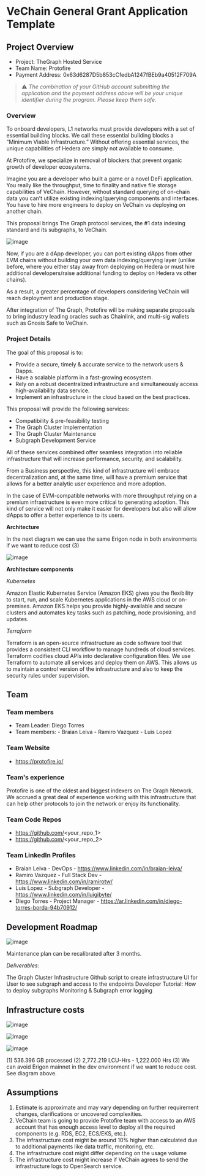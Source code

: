 # VeChain General Grant Application Template

## Project Overview 

- Project: TheGraph Hosted Service
- Team Name: Protofire
- Payment Address: 0x63d6287D5b853cCfedbA1247fBEb9a40512F709A

> ⚠️ *The combination of your GitHub account submitting the application and the payment address above will be your unique identifier during the program. Please keep them safe.*

### Overview

To onboard developers, L1 networks must provide developers with a set of essential building blocks. We call these essential building blocks a “Minimum Viable Infrastructure.” Without offering essential services, the unique capabilities of Hedera are simply not available to consume. 

At Protofire, we specialize in removal of blockers that prevent organic growth of developer ecosystems. 

Imagine you are a developer who built a game or a novel DeFi application. You really like the throughput, time to finality and native file storage capabilities of VeChain. However, without standard querying of on-chain data you can’t utilize existing indexing/querying components and interfaces. You have to hire more engineers to deploy on VeChain vs deploying on another chain. 

This proposal brings The Graph protocol services, the #1 data indexing standard and its subgraphs, to VeChain. 

![image](https://user-images.githubusercontent.com/76965543/213206294-d9699fea-b758-4b15-987d-6c17221e8155.png)

Now, if you are a dApp developer, you can port existing dApps from other EVM chains without building your own data indexing/querying layer (unlike before, where you either stay away from deploying on Hedera or must hire additional developers/raise additional funding to deploy on Hedera vs other chains). 

As a result, a greater percentage of developers considering VeChain will reach deployment and production stage. 

After integration of The Graph, Protofire will be making separate proposals to bring industry leading oracles such as Chainlink, and multi-sig wallets such as Gnosis Safe to VeChain. 


### Project Details

The goal of this proposal is to:
- Provide a secure, timely & accurate service to the network users & Dapps.
- Have a scalable platform in a fast-growing ecosystem.
- Rely on a robust decentralized infrastructure and simultaneously access high-availability data service.
- Implement an infrastructure in the cloud based on the best practices. 

This proposal will provide the following services:
- Compatibility & pre-feasibility testing
- The Graph Cluster Implementation
- The Graph Cluster Maintenance
- Subgraph Development Service 

All of these services combined offer seamless integration into reliable infrastructure that will increase performance, security, and scalability.

From a Business perspective, this kind of infrastructure will embrace decentralization and, at the same time, will have a premium service that allows for a better analytic user experience and more adoption.

In the case of EVM-compatible networks with more throughput relying on a premium infrastructure is even more critical to generating adoption. This kind of service will not only make it easier for developers but also will allow dApps to offer a better experience to its users.

**Architecture**

In the next diagram we can use the same Erigon node in both environments if we want to reduce cost (3)

![image](https://user-images.githubusercontent.com/76965543/213208368-b1a06e24-d448-4f55-aafe-fd33d8b63e23.png)

**Architecture components** 

*Kubernetes*

Amazon Elastic Kubernetes Service (Amazon EKS) gives you the flexibility to start, run, and scale Kubernetes applications in the AWS cloud or on-premises. Amazon EKS helps you provide highly-available and secure clusters and automates key tasks such as patching, node provisioning, and updates.

*Terraform*

Terraform is an open-source infrastructure as code software tool that provides a consistent CLI workflow to manage hundreds of cloud services. Terraform codifies cloud APIs into declarative configuration files.
We use Terraform to automate all services and deploy them on AWS. This allows us to maintain a control version of the infrastructure and also to keep the security rules under supervision.


## Team 

### Team members

- Team Leader: Diego Torres
- Team members: - Braian Leiva
                - Ramiro Vazquez 
                - Luis Lopez 


### Team Website

- https://protofire.io/

### Team's experience

Protofire is one of the oldest and biggest indexers on The Graph Network. We accrued a great deal of experience working with this infrastructure that can help other protocols to join the network or enjoy its functionality. 

### Team Code Repos

- https://github.com/<your_repo_1>
- https://github.com/<your_repo_2>

### Team LinkedIn Profiles

- Braian Leiva - DevOps - https://www.linkedin.com/in/braian-leiva/
- Ramiro Vazquez - Full Stack Dev - https://www.linkedin.com/in/ramirotw/
- Luis Lopez - Subgraph Developer - https://www.linkedin.com/in/luigibyte/ 
- Diego Torres - Project Manager - https://ar.linkedin.com/in/diego-torres-borda-94b70912/


## Development Roadmap 

![image](https://user-images.githubusercontent.com/76965543/213213810-fdcd1751-6530-4cbf-8b80-42842681e906.png)


Maintenance plan can be recalibrated after 3 months. 

*Deliverables:*

The Graph Cluster Infrastructure
Github script to create infrastructure
UI for User to see subgraph and access to the endpoints
Developer Tutorial: How to deploy subgraphs
Monitoring & Subgraph error logging 



## Infrastructure costs

![image](https://user-images.githubusercontent.com/76965543/213214669-a6fc979f-8897-4bff-a701-d2cf3ddda221.png)

![image](https://user-images.githubusercontent.com/76965543/213214719-66d99a83-c89d-48fe-9512-b3051a0581d5.png)

![image](https://user-images.githubusercontent.com/76965543/213214794-f068f741-d7ba-4255-b331-6ea0dccf276b.png)

(1)  536.396 GB processed
(2)  2,772.219 LCU-Hrs - 1,222.000 Hrs
(3) We can avoid Erigon mainnet in the dev environment if we want to reduce cost. See diagram above.


## Assumptions

1) Estimate is approximate and may vary depending on further requirement changes, clarifications or uncovered complexities. 
2) VeChain team is going to provide Protofire team with access to an AWS account that has enough access level to deploy all the required components (e.g. RDS, EC2, ECS/EKS, etc.).
3) The infrastructure cost might be around 10% higher than calculated due to additional payments like data traffic, monitoring, etc. 
4) The infrastructure cost might differ depending on the usage volume
5) The infrastructure cost might increase if VeChain agrees to send the infrastructure logs to OpenSearch service.

